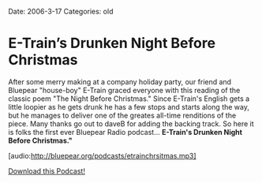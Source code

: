 Date: 2006-3-17
Categories: old

# E-Train’s Drunken Night Before Christmas

After some merry making at a company holiday party, our friend and Bluepear "house-boy" E-Train graced everyone with this reading of the classic poem "The Night Before Christmas."  Since E-Train's English gets a little loopier as he gets drunk he has a few stops and  starts along the way, but he manages to deliver one of the greates all-time renditions of the piece.  Many thanks go out to daveB for adding the backing track.  So here it is folks the first ever Bluepear Radio podcast... <strong>E-Train's Drunken Night Before Christmas."</strong>

[audio:http://bluepear.org/podcasts/etrainchrsitmas.mp3]

<a href="http://bluepear.org/podcasts/etrainchrsitmas.mp3">Download this Podcast!</a>
